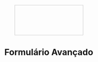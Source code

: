 <div align="center">
    <img <svg width="225" height="100" viewBox="0 0 225 100" fill="none" xmlns="http://www.w3.org/2000/svg">
<path d="M0.0406264 48.6768C0.323091 52.6711 1.51089 56.551 3.51568 60.0278C7.74087 67.3792 14.9865 72.7016 22.7903 75.8652C32.5399 79.8177 43.4081 79.9395 53.755 79.0582C63.3652 78.2396 72.8777 76.3422 82.5233 75.9511C89.9827 75.7146 97.4496 75.8911 104.889 76.4796C119.323 77.4946 133.696 79.3777 147.978 81.6606C151.845 82.2713 155.705 82.9274 159.556 83.629C159.92 83.6608 160.28 83.7271 160.632 83.8269C160.701 83.8553 160.814 83.8331 160.878 83.873C160.994 83.9456 160.408 83.6892 160.763 83.9803C161.259 84.4952 161.701 85.0585 162.082 85.6614L167.356 92.3858C168.869 94.3142 170.272 96.657 172.227 98.177C173.606 99.2319 175.268 99.8589 177.006 99.9789C178.744 100.099 180.478 99.7064 181.991 98.8511C183.571 97.8619 184.831 96.4437 185.622 94.7652C186.835 92.5608 188.282 90.4911 189.939 88.5913C196.214 81.3392 204.935 76.8786 212.229 70.7766C215.762 67.942 218.778 64.5271 221.144 60.6811C223.162 57.2007 224.418 53.3378 224.827 49.3443C225.701 41.2346 223.189 32.9642 218.964 26.0651C214.368 18.6531 207.767 12.6666 199.909 8.78589C191.081 4.33029 181.312 2.15998 171.521 1.07846C161.124 -0.0698147 150.607 -0.0662351 140.161 0.0496945C128.436 0.178987 116.733 0.689773 105.052 1.58204C93.3539 2.47903 81.7023 3.75404 70.0969 5.40707C58.9609 6.99323 47.6889 8.64646 36.7884 11.4531C27.1588 13.9324 17.5562 17.8078 10.3654 24.8296C3.97181 31.073 -0.475076 39.6166 0.0406264 48.6768Z" fill="#F67669"/>
<path d="M53.8678 51.2566C53.3918 51.2354 52.9253 51.1167 52.4978 50.9081C52.0703 50.6995 51.691 50.4055 51.3838 50.0446C51.0766 49.6837 50.8481 49.2637 50.7128 48.811C50.5775 48.3583 50.5382 47.8828 50.5974 47.4144L50.8449 45.4846C50.8921 45.1144 50.8479 44.7384 50.7161 44.389C50.5842 44.0395 50.3687 43.7269 50.088 43.4782L48.6248 42.183C48.1457 41.7589 47.7959 41.2106 47.6149 40.5998C47.434 39.9891 47.4292 39.3404 47.601 38.7271C47.7728 38.1138 48.1145 37.5604 48.5872 37.1294C49.06 36.6985 49.6451 36.4072 50.2763 36.2885L52.2052 35.9255C52.575 35.856 52.9222 35.6985 53.2168 35.4666C53.5115 35.2346 53.7448 34.9351 53.8967 34.594L54.6885 32.8128C54.9477 32.2305 55.3662 31.7317 55.8966 31.3727C56.427 31.0136 57.0482 30.8088 57.69 30.7812C58.3317 30.7537 58.9685 30.9045 59.5283 31.2167C60.0881 31.5288 60.5485 31.9899 60.8577 32.5478L61.8015 34.2529C61.9825 34.5803 62.2412 34.8591 62.5553 35.0653C62.8694 35.2716 63.2294 35.399 63.6043 35.4366L65.5571 35.632C66.1963 35.6961 66.8046 35.936 67.3133 36.3248C67.8221 36.7135 68.2108 37.2355 68.4357 37.8318C68.6605 38.428 68.7125 39.0747 68.5857 39.6987C68.4588 40.3226 68.1583 40.899 67.7181 41.3626L66.3732 42.7791C66.1151 43.0505 65.9275 43.3801 65.8268 43.7394C65.726 44.0988 65.7151 44.477 65.795 44.8414L66.2099 46.7436C66.3457 47.3655 66.3032 48.0127 66.0872 48.6119C65.8711 49.2111 65.4902 49.7386 64.9874 50.1345C64.4846 50.5305 63.8801 50.7793 63.2421 50.8526C62.6041 50.926 61.9581 50.8211 61.3771 50.5498L59.6013 49.7209C59.2608 49.5611 58.8862 49.4859 58.5099 49.502C58.1335 49.518 57.7668 49.6247 57.4414 49.8128L55.7447 50.7917C55.1767 51.121 54.5254 51.2823 53.8678 51.2566V51.2566Z" fill="white"/>
<path d="M81.5161 50.4611C80.6401 50.421 79.8118 50.0547 79.1969 49.4353C78.8254 49.0454 78.5482 48.577 78.3865 48.0653C78.2247 47.5537 78.1826 47.0123 78.2633 46.4821L78.4903 44.7115C78.5387 44.3345 78.4938 43.9514 78.3595 43.5954C78.2252 43.2394 78.0056 42.921 77.7195 42.6678L76.3623 41.4663C75.962 41.1278 75.6429 40.7051 75.4283 40.2291C75.2137 39.753 75.1089 39.2355 75.1216 38.7142C75.1513 37.9421 75.4448 37.2028 75.954 36.6176C76.4633 36.0323 77.1581 35.6358 77.9246 35.4929L79.8311 35.1342C80.2081 35.0633 80.562 34.9026 80.8623 34.6659C81.1627 34.4293 81.4004 34.1239 81.555 33.776L82.2655 32.1776C82.5195 31.5709 82.9375 31.0454 83.4736 30.659C84.0097 30.2725 84.643 30.0401 85.3038 29.9873C85.9514 29.9509 86.5962 30.0974 87.1631 30.4099C87.73 30.7223 88.1957 31.1878 88.506 31.7522L89.4388 33.4376C89.6234 33.7712 89.8872 34.0553 90.2074 34.2653C90.5276 34.4754 90.8946 34.6052 91.2767 34.6434L93.0865 34.8246C93.6115 34.8652 94.1207 35.0215 94.5769 35.2819C95.0332 35.5423 95.425 35.9004 95.7239 36.3299C96.1574 36.9719 96.3581 37.7407 96.2932 38.5104C96.2282 39.2801 95.9015 40.0052 95.3664 40.567L94.0371 41.9671C93.7745 42.2437 93.5836 42.5795 93.481 42.9454C93.3784 43.3113 93.3671 43.6964 93.4481 44.0677L93.8312 45.8239C93.954 46.3308 93.9616 46.8584 93.8536 47.3686C93.7456 47.8788 93.5246 48.3589 93.2066 48.7742C92.7261 49.3844 92.05 49.814 91.2898 49.9921C90.5297 50.1703 89.7309 50.0864 89.0254 49.7543L87.2679 48.9339C86.9212 48.772 86.5401 48.6961 86.1572 48.7126C85.7743 48.7291 85.4012 48.8376 85.0701 49.0286L83.393 49.9961C82.825 50.3254 82.1737 50.4868 81.5161 50.4611V50.4611Z" fill="white"/>
<path d="M109.236 50.345C108.76 50.3238 108.293 50.2051 107.866 49.9965C107.438 49.7879 107.059 49.4939 106.752 49.133C106.445 48.7721 106.216 48.3521 106.081 47.8994C105.946 47.4467 105.906 46.9712 105.966 46.5028L106.213 44.573C106.26 44.2028 106.216 43.8269 106.084 43.4774C105.952 43.1279 105.737 42.8153 105.456 42.5666L103.993 41.2714C103.514 40.8473 103.164 40.299 102.983 39.6883C102.802 39.0775 102.797 38.4288 102.969 37.8155C103.141 37.2022 103.483 36.6488 103.955 36.2178C104.428 35.7869 105.013 35.4956 105.644 35.3769L107.573 35.0139C107.943 34.9444 108.29 34.7869 108.585 34.555C108.88 34.323 109.113 34.0235 109.265 33.6824L110.057 31.9012C110.316 31.3189 110.734 30.8201 111.265 30.4611C111.795 30.1021 112.416 29.8972 113.058 29.8696C113.7 29.8421 114.337 29.9929 114.896 30.3051C115.456 30.6172 115.917 31.0783 116.226 31.6362L117.17 33.3413C117.351 33.6687 117.609 33.9475 117.923 34.1538C118.238 34.36 118.598 34.4874 118.973 34.5249L120.925 34.7204C121.564 34.7845 122.173 35.0244 122.682 35.4132C123.19 35.8019 123.579 36.3239 123.804 36.9202C124.029 37.5164 124.081 38.1631 123.954 38.7871C123.827 39.411 123.526 39.9874 123.086 40.451L121.741 41.8675C121.483 42.1389 121.296 42.4685 121.195 42.8278C121.094 43.1872 121.083 43.5654 121.163 43.9298L121.578 45.8319C121.714 46.4539 121.671 47.1011 121.455 47.7003C121.239 48.2995 120.858 48.8269 120.356 49.2229C119.853 49.6189 119.248 49.8676 118.61 49.941C117.972 50.0144 117.326 49.9095 116.745 49.6382L114.969 48.8093C114.629 48.6495 114.254 48.5743 113.878 48.5904C113.502 48.6064 113.135 48.7131 112.81 48.9012L111.113 49.8801C110.545 50.2094 109.894 50.3707 109.236 50.345V50.345Z" fill="white"/>
<path opacity="0.2" d="M136.198 49.6203C135.722 49.5991 135.256 49.4804 134.828 49.2719C134.401 49.0633 134.022 48.7693 133.714 48.4084C133.407 48.0474 133.179 47.6274 133.043 47.1747C132.908 46.7221 132.869 46.2465 132.928 45.7781L133.175 43.8483C133.223 43.4782 133.178 43.1022 133.047 42.7527C132.915 42.4032 132.699 42.0907 132.419 41.8419L130.955 40.5467C130.476 40.1227 130.126 39.5743 129.945 38.9636C129.765 38.3529 129.76 37.7041 129.932 37.0909C130.103 36.4776 130.445 35.9241 130.918 35.4932C131.391 35.0622 131.976 34.7709 132.607 34.6522L134.536 34.2893C134.906 34.2198 135.253 34.0623 135.547 33.8303C135.842 33.5983 136.075 33.2989 136.227 32.9577L137.019 31.1765C137.278 30.5942 137.697 30.0954 138.227 29.7364C138.758 29.3774 139.379 29.1725 140.021 29.145C140.662 29.1174 141.299 29.2682 141.859 29.5804C142.419 29.8926 142.879 30.3537 143.188 30.9115L144.132 32.6167C144.313 32.944 144.572 33.2229 144.886 33.4291C145.2 33.6353 145.56 33.7627 145.935 33.8003L147.888 33.9957C148.527 34.0598 149.135 34.2998 149.644 34.6885C150.153 35.0773 150.541 35.5993 150.766 36.1955C150.991 36.7918 151.043 37.4384 150.916 38.0624C150.789 38.6864 150.489 39.2627 150.049 39.7263L148.704 41.1428C148.446 41.4142 148.258 41.7438 148.157 42.1032C148.057 42.4625 148.046 42.8407 148.126 43.2052L148.54 45.1073C148.676 45.7292 148.634 46.3764 148.418 46.9756C148.202 47.5749 147.821 48.1023 147.318 48.4983C146.815 48.8943 146.211 49.143 145.573 49.2164C144.935 49.2898 144.289 49.1849 143.708 48.9136L141.932 48.0846C141.591 47.9248 141.217 47.8497 140.84 47.8657C140.464 47.8817 140.097 47.9884 139.772 48.1765L138.075 49.1554C137.507 49.4847 136.856 49.646 136.198 49.6203V49.6203Z" fill="black"/>
<path opacity="0.2" d="M163.161 48.8956C162.685 48.8744 162.219 48.7557 161.791 48.5472C161.363 48.3386 160.984 48.0446 160.677 47.6837C160.37 47.3227 160.141 46.9027 160.006 46.45C159.871 45.9974 159.831 45.5218 159.891 45.0534L160.138 43.1236C160.185 42.7535 160.141 42.3775 160.009 42.028C159.877 41.6785 159.662 41.366 159.381 41.1172L157.918 39.822C157.439 39.398 157.089 38.8496 156.908 38.2389C156.727 37.6282 156.722 36.9794 156.894 36.3662C157.066 35.7529 157.408 35.1994 157.88 34.7685C158.353 34.3375 158.938 34.0462 159.57 33.9275L161.498 33.5646C161.868 33.4951 162.215 33.3376 162.51 33.1056C162.805 32.8736 163.038 32.5742 163.19 32.233L163.982 30.4518C164.241 29.8695 164.659 29.3707 165.19 29.0117C165.72 28.6527 166.341 28.4478 166.983 28.4203C167.625 28.3927 168.262 28.5435 168.821 28.8557C169.381 29.1679 169.842 29.629 170.151 30.1868L171.095 31.892C171.276 32.2194 171.534 32.4982 171.849 32.7044C172.163 32.9106 172.523 33.038 172.898 33.0756L174.85 33.2711C175.489 33.3351 176.098 33.5751 176.607 33.9638C177.115 34.3526 177.504 34.8746 177.729 35.4709C177.954 36.0671 178.006 36.7138 177.879 37.3377C177.752 37.9617 177.451 38.5381 177.011 39.0016L175.666 40.4182C175.408 40.6896 175.221 41.0192 175.12 41.3785C175.019 41.7378 175.008 42.1161 175.088 42.4805L175.503 44.3826C175.639 45.0046 175.596 45.6517 175.38 46.251C175.164 46.8502 174.783 47.3776 174.281 47.7736C173.778 48.1696 173.173 48.4183 172.535 48.4917C171.897 48.5651 171.251 48.4602 170.67 48.1889L168.894 47.3599C168.554 47.2001 168.179 47.125 167.803 47.141C167.427 47.1571 167.06 47.2637 166.735 47.4519L165.038 48.4307C164.47 48.76 163.819 48.9213 163.161 48.8956Z" fill="black"/>
</svg>
<h1 align="center">Formulário Avançado</h1>
</div>

